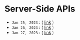# Server-Side APIs

- `Jan 25, 2023` : ( [link](https://zoom.us/rec/play/jMV5x4X4h_8QAijdBrYpH3YQhLQMpL8CtS0IcsV8bWBPRkjscYAomKmRGxTKCeWm2_utIzAp7pS1Ksnk.iYLhgZeJ23JDx1F7) )
- `Jan 26, 2023` : ( [link](https://zoom.us/rec/play/hgaR2_QrTlbL1A6Bw6QvTmII7LMCArPoaufrP9YqZgtl3B_NEugur3bNY--k-KoKQEOMa04fBg3Fd-ej.wg_ALBdz1DetY8q0) )
- `Jan 27, 2023` : ( [link](https://zoom.us/rec/play/Hwm90aboLQenhNd3LJGAhSMHWdMoSad2ftApNFx199bc--4oY8W1HlTgXSfPJ6lvlX8RUFkgwvXel1Tf.72S8b5y2uxiu6OYF) )